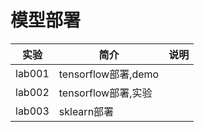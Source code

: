 # 模型部署

|实验|简介|说明|
|---|---|---|
|lab001|tensorflow部署,demo| |
|lab002|tensorflow部署,实验| |
|lab003|sklearn部署| |

